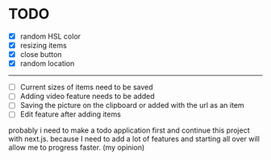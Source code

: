 # TODO

- [x] random HSL color
- [x] resizing items
- [x] close button
- [x] random location

---

- [ ] Current sizes of items need to be saved
- [ ] Adding video feature needs to be added
- [ ] Saving the picture on the clipboard or added with the url as an item
- [ ] Edit feature after adding items

probably i need to make a todo application first and continue this project with next.js. because I need to add a lot of features and starting all over will allow me to progress faster. (my opinion)
